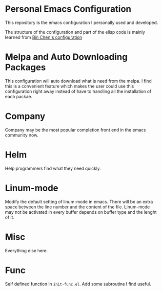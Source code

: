 # Personal Emacs Configuration

This repository is the emacs configuration I personally used and
developed.

The structure of the configuration and part of the elisp code is
mainly learned from [Bin Chen's configuration](https://github.com/redguardtoo/emacs.d)

# Melpa and Auto Downloading Packages

This configuration will auto download what is need from the melpa. I
find this is a convenient feature which makes the user could use this
configuration right away instead of have to handling all the
installation of each packae.

# Company

Company may be the most popular completion front end in the emacs
community now. 

# Helm

Help programmers find what they need quickly.

# Linum-mode

Modify the default setting of linum-mode in emacs. There will be an
extra space between the line number and the content of the
file. Linum-mode may not be activated in every buffer depends on
buffer type and the lenght of it.

# Misc

Everything else here.

# Func

Self defined function in `init-func.el`. Add some subroutine I find
useful.